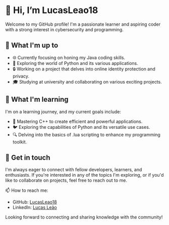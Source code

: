 # 👋 Hi, I’m LucasLeao18

Welcome to my GitHub profile! I'm a passionate learner and aspiring coder with a strong interest in cybersecurity and programming.

## 👀 What I'm up to

- 🌐 Currently focusing on honing my Java coding skills.
- 🐍 Exploring the world of Python and its various applications.
- 🔒 Working on a project that delves into online identity protection and privacy.
- 🎓 Studying at university and collaborating on various exciting projects.

## 🌱 What I'm learning

I'm on a learning journey, and my current goals include:

- 🚀 Mastering C++ to create efficient and powerful applications.
- 🐦 Exploring the capabilities of Python and its versatile use cases.
- 🔍 Delving into the basics of .lua scripting to enhance my programming toolkit.

## 💬 Get in touch

I'm always eager to connect with fellow developers, learners, and enthusiasts. If you're interested in any of the topics I'm exploring, or if you'd like to collaborate on projects, feel free to reach out to me.

📫 How to reach me:
- GitHub: [LucasLeao18](https://github.com/LucasLeao18)
- LinkedIn: [Lucas Leão](https://www.linkedin.com/in/lucas-le%C3%A3o-809981269/)

Looking forward to connecting and sharing knowledge with the community!

